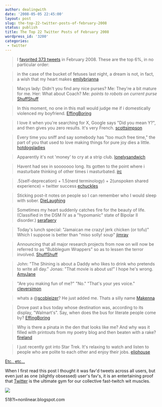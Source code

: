 ```yaml
---
author: dealingwith
date: '2008-05-05 22:45:00'
layout: post
slug: the-top-22-twitter-posts-of-february-2008
status: publish
title: The Top 22 Twitter Posts of February 2008
wordpress_id: '3200'
categories:
 - twitter
---
```


> I [favorited 373 tweets][1] in February 2008. These are the top 6%, in no
particular order:

>

> in the case of the bucket of fetuses last night, a dream is not, in fact, a
wish that my heart makes [emilybrianna][2]

>

> Macys lady: Didn't you find any nice purses? Me: They're a bit mature for
me. Her: What about Coach? Me: *points to robots on current purse*
[ShuffShuff][3]

>

> In this moment, no one in this mall would judge me if i domestically
violenced my boyfriend. [EffingBoring][4]

>

> I love it when you're searching for X, Google says "Did you mean Y?", and
then gives you zero results. It's very French. [scottsimpson][5]

>

> Every time you sniff and say somebody has "too much free time," the part of
you that used to love making things for pure joy dies a little.
[hotdogsladies][6]

>

> Apparently it's not 'money' to cry at a strip club. [lonelysandwich][7]

>

> Havent had sex in sooooooo long. Its gotten to the point where i masturbate
thinking of other times i masturbated. [irc][8]

>

> .5(self-deprecation) + 1.5(nerd terminology) + 2(unspoken shared experience)
= twitter success [echuckles][9]

>

> Sticking post-it notes on people so I can remember who I would sleep with
sober. [DieLaughing][10]

>

> Sometimes my heart suddenly catches fire for the beauty of life. (Classified
in the DSM IV as a "hypomanic" state of Bipolar II disorder.) [serafaery][11]

>

> Today's lunch special: "Jamaican me crazy! jerk chicken (or tofu)" Which I
suppose is better than "miso solly! soup" [jimray][12]

>

> Announcing that all major research projects from now on will now be referred
to as "Bubblegum Wrappers" so as to lessen the terror involved.
[ShuffShuff][13]

>

> John: "The Shining is about a Daddy who likes to drink who pretends to write
all day." Jonas: "That movie is about us!" I hope he's wrong. [AmyJane][14]

>

> "Are you making fun of me?" "No." "That's your yes voice." [cleversimon][15]

>

> whats a @[scobleizer][16]? He just added me. Thats a silly name
[Makenna][17]

>

> Drove past a bus today whose destination was, according to its display,
"Walmart's". Say, when does the bus for literate people come by?
[EffingBoring][18]

>

> Why is there a pinata in the den that looks like me? And why was it filled
with printouts from my poetry blog and then beaten with a rake? [fireland][19]

>

> I just recently got into Star Trek. It's relaxing to watch and listen to
people who are polite to each other and enjoy their jobs. [eliohouse][20]

[Etc., etc...][21]


When I first read this post I thought it was fav'd tweets across all users,
but even just as one (slightly obsessed) user's fav's, it is an entertaining
proof that [Twitter][22] is the ultimate gym for our collective fast-twitch
wit muscles.

![][23]

   [1]: http://twitter.com/favorites

   [2]: http://twitter.com/emilybrianna/statuses/680225792

   [3]: http://twitter.com/ShuffShuff/statuses/758681442

   [4]: http://twitter.com/EffingBoring/statuses/749696722

   [5]: http://twitter.com/scottsimpson/statuses/686320052

   [6]: http://twitter.com/hotdogsladies/statuses/720599022

   [7]: http://twitter.com/lonelysandwich/statuses/698687292

   [8]: http://twitter.com/irc/statuses/720914802

   [9]: http://twitter.com/echuckles/statuses/764522486

   [10]: http://twitter.com/DieLaughing/statuses/764074599

   [11]: http://twitter.com/serafaery/statuses/761860812

   [12]: http://twitter.com/jimray/statuses/740778342

   [13]: http://twitter.com/ShuffShuff/statuses/763247772

   [14]: http://twitter.com/AmyJane/statuses/746735902

   [15]: http://twitter.com/cleversimon/statuses/746293622

   [16]: http://twitter.com/scobleizer

   [17]: http://twitter.com/Makenna/statuses/745667522

   [18]: http://twitter.com/EffingBoring/statuses/764734053

   [19]: http://twitter.com/fireland/statuses/701138142

   [20]: http://twitter.com/eliohouse/statuses/732417122

   [21]: http://remiel.info/post/27902792

   [22]: http://twitter.com

   [23]: https://blogger.googleusercontent.com/tracker/3147579-179162630874545
518?l=nonlinear.blogspot.com

